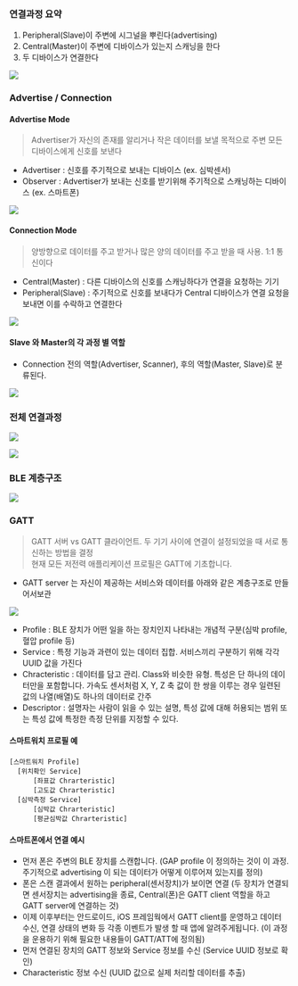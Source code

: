 ### 연결과정 요약
1. Peripheral(Slave)이 주변에 시그널을 뿌린다(advertising)
2. Central(Master)이 주변에 디바이스가 있는지 스캐닝을 한다
3. 두 디바이스가 연결한다

![](https://media.vlpt.us/images/zhemdrawer/post/337793ec-7632-4424-bc8a-f74ed643a0d7/bluetooth-ble-roles.png)

### Advertise / Connection

#### Advertise Mode
>Advertiser가 자신의 존재를 알리거나 작은 데이터를 보낼 목적으로 주변 모든 디바이스에게 신호를 보낸다

- Advertiser : 신호를 주기적으로 보내는 디바이스 (ex. 심박센서)
- Observer : Advertiser가 보내는 신호를 받기위해 주기적으로 스캐닝하는 디바이스 (ex. 스마트폰)

![](https://yonghyunlee.gitlab.io/assets/img/BLE.png)

#### Connection Mode
>양방향으로 데이터를 주고 받거나 많은 양의 데이터를 주고 받을 때 사용. 1:1 통신이다

- Central(Master) : 다른 디바이스의 신호를 스캐닝하다가 연결을 요청하는 기기
- Peripheral(Slave) : 주기적으로 신호를 보내다가 Central 디바이스가 연결 요청을 보내면 이를 수락하고 연결한다

![](https://developer.apple.com/library/archive/documentation/NetworkingInternetWeb/Conceptual/CoreBluetooth_concepts/Art/CBDevices1_2x.png)

#### Slave 와 Master의 각 과정 별 역할

- Connection 전의 역할(Advertiser, Scanner), 후의 역할(Master, Slave)로 분류된다.

![](https://enidanny.github.io/assets/images/ble-connection.png)

### 전체 연결과정

![](https://img1.daumcdn.net/thumb/R1280x0/?scode=mtistory2&fname=https%3A%2F%2Fblog.kakaocdn.net%2Fdn%2FDIwoJ%2FbtqUpaNXJpz%2F8FqxITJKGKEAWxXDRmuyL0%2Fimg.png)

![](https://img1.daumcdn.net/thumb/R1280x0/?scode=mtistory2&fname=https%3A%2F%2Fblog.kakaocdn.net%2Fdn%2Fb8erTu%2FbtqUnK9PoZ4%2FodCpd0DvA5fNwRAhNRkt90%2Fimg.png)

### BLE 계층구조

![](https://punchthrough.com/wp-content/uploads/2017/11/throughput-part-2-graphic-01.png)

### GATT

>GATT 서버 vs GATT 클라이언트. 두 기기 사이에 연결이 설정되었을 때 서로 통신하는 방법을 결정  
현재 모든 저전력 애플리케이션 프로필은 GATT에 기초합니다.

- GATT server 는 자신이 제공하는 서비스와 데이터를 아래와 같은 계층구조로 만들어서보관

![](https://cdn-learn.adafruit.com/assets/assets/000/013/828/large1024/microcontrollers_GattStructure.png?1390836057)

- Profile : BLE 장치가 어떤 일을 하는 장치인지 나타내는 개념적 구분(심박 profile, 혈압 profile 등)
- Service : 특정 기능과 과련이 있는 데이터 집합. 서비스끼리 구분하기 위해 각각 UUID 값을 가진다
- Chracteristic : 데이터를 담고 관리. Class와 비슷한 유형. 특성은 단 하나의 데이터만을 포함합니다. 가속도 센서처럼 X, Y, Z 축 값이 한 쌍을 이루는 경우 일련된 값의 나열(배열)도 하나의 데이터로 간주
- Descriptor : 설명자는 사람이 읽을 수 있는 설명, 특성 값에 대해 허용되는 범위 또는 특성 값에 특정한 측정 단위를 지정할 수 있다.

#### 스마트워치 프로필 예

```
[스마트워치 Profile]
  [위치확인 Service]
      [좌표값 Chrarteristic]
      [고도값 Chrarteristic]
  [심박측정 Service]
      [심박값 Chrarteristic]
      [평균심박값 Chrarteristic]
```

#### 스마트폰에서 연결 예시
- 먼저 폰은 주변의 BLE 장치를 스캔합니다. (GAP profile 이 정의하는 것이 이 과정. 주기적으로 advertising 이 되는 데이터가 어떻게 이루어져 있는지를 정의)
- 폰은 스캔 결과에서 원하는 peripheral(센서장치)가 보이면 연결 (두 장치가 연결되면 센서장치는 advertising을 종료, Central(폰)은 GATT client 역할을 하고 GATT server에 연결하는 것)
- 이제 이후부터는 안드로이드, iOS 프레임웍에서 GATT client를 운영하고 데이터 수신, 연결 상태의 변화 등 각종 이벤트가 발생 할 때 앱에 알려주게됩니다. (이 과정을 운용하기 위해 필요한 내용들이 GATT/ATT에 정의됨)
- 먼저 연결된 장치의 GATT 정보와 Service  정보를 수신 (Service UUID 정보로 확인)
- Characteristic 정보 수신 (UUID 값으로 실제 처리할 데이터를 추출)

